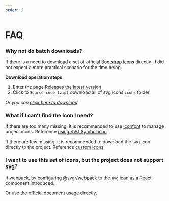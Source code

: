 ```yaml
---
order: 2
---
```


# FAQ

### Why not do batch downloads?

If there is a need to download a set of official [Bootstrap icons](https://github.com/twbs/icons) directly , I did not expect a more practical scenario for the time being.

**Download operation steps**

1. Enter the page [Releases the latest version](https://github.com/twbs/icons/releases/latest)
2. Click to `Source code (zip)` download all of svg icons `icons` folder

_Or you can [click here to download](https://github.com/twbs/icons/archive/refs/tags/v1.8.0.zip)_

### What if I can’t find the icon I need?

If there are too many missing, it is recommended to use [iconfont](https://iconfont.cn/) to manage project icons. Reference [using SVG Symbol icon](/en-US/documents/instruction#use-svg-symbol-icons)

If there are few missing, it is recommended to download the svg icon directly to the project. Reference [custom icons](/en-US/documents/instruction#custom-icon)

### I want to use this set of icons, but the project does not support svg?

If webpack, by configuring [@svgr/webpack](https://www.npmjs.com/package/@svgr/webpack) to the `svg` icon as a React component introduced.

Or use the [official document usage directly](https://icons.getbootstrap.com/#usage).
